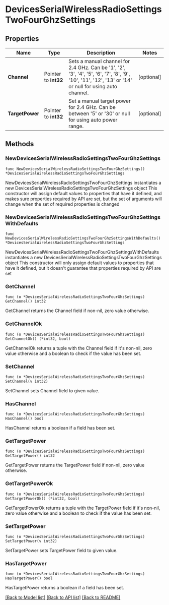 # DevicesSerialWirelessRadioSettingsTwoFourGhzSettings

## Properties

Name | Type | Description | Notes
------------ | ------------- | ------------- | -------------
**Channel** | Pointer to **int32** | Sets a manual channel for 2.4 GHz. Can be &#39;1&#39;, &#39;2&#39;, &#39;3&#39;, &#39;4&#39;, &#39;5&#39;, &#39;6&#39;, &#39;7&#39;, &#39;8&#39;, &#39;9&#39;, &#39;10&#39;, &#39;11&#39;, &#39;12&#39;, &#39;13&#39; or &#39;14&#39; or null for using auto channel. | [optional] 
**TargetPower** | Pointer to **int32** | Set a manual target power for 2.4 GHz. Can be between &#39;5&#39; or &#39;30&#39; or null for using auto power range. | [optional] 

## Methods

### NewDevicesSerialWirelessRadioSettingsTwoFourGhzSettings

`func NewDevicesSerialWirelessRadioSettingsTwoFourGhzSettings() *DevicesSerialWirelessRadioSettingsTwoFourGhzSettings`

NewDevicesSerialWirelessRadioSettingsTwoFourGhzSettings instantiates a new DevicesSerialWirelessRadioSettingsTwoFourGhzSettings object
This constructor will assign default values to properties that have it defined,
and makes sure properties required by API are set, but the set of arguments
will change when the set of required properties is changed

### NewDevicesSerialWirelessRadioSettingsTwoFourGhzSettingsWithDefaults

`func NewDevicesSerialWirelessRadioSettingsTwoFourGhzSettingsWithDefaults() *DevicesSerialWirelessRadioSettingsTwoFourGhzSettings`

NewDevicesSerialWirelessRadioSettingsTwoFourGhzSettingsWithDefaults instantiates a new DevicesSerialWirelessRadioSettingsTwoFourGhzSettings object
This constructor will only assign default values to properties that have it defined,
but it doesn't guarantee that properties required by API are set

### GetChannel

`func (o *DevicesSerialWirelessRadioSettingsTwoFourGhzSettings) GetChannel() int32`

GetChannel returns the Channel field if non-nil, zero value otherwise.

### GetChannelOk

`func (o *DevicesSerialWirelessRadioSettingsTwoFourGhzSettings) GetChannelOk() (*int32, bool)`

GetChannelOk returns a tuple with the Channel field if it's non-nil, zero value otherwise
and a boolean to check if the value has been set.

### SetChannel

`func (o *DevicesSerialWirelessRadioSettingsTwoFourGhzSettings) SetChannel(v int32)`

SetChannel sets Channel field to given value.

### HasChannel

`func (o *DevicesSerialWirelessRadioSettingsTwoFourGhzSettings) HasChannel() bool`

HasChannel returns a boolean if a field has been set.

### GetTargetPower

`func (o *DevicesSerialWirelessRadioSettingsTwoFourGhzSettings) GetTargetPower() int32`

GetTargetPower returns the TargetPower field if non-nil, zero value otherwise.

### GetTargetPowerOk

`func (o *DevicesSerialWirelessRadioSettingsTwoFourGhzSettings) GetTargetPowerOk() (*int32, bool)`

GetTargetPowerOk returns a tuple with the TargetPower field if it's non-nil, zero value otherwise
and a boolean to check if the value has been set.

### SetTargetPower

`func (o *DevicesSerialWirelessRadioSettingsTwoFourGhzSettings) SetTargetPower(v int32)`

SetTargetPower sets TargetPower field to given value.

### HasTargetPower

`func (o *DevicesSerialWirelessRadioSettingsTwoFourGhzSettings) HasTargetPower() bool`

HasTargetPower returns a boolean if a field has been set.


[[Back to Model list]](../README.md#documentation-for-models) [[Back to API list]](../README.md#documentation-for-api-endpoints) [[Back to README]](../README.md)


